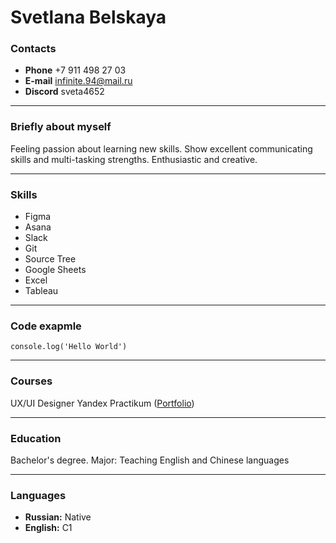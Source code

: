 # Svetlana Belskaya

### Contacts
- **Phone** +7 911 498 27 03
- **E-mail** infinite.94@mail.ru 
- **Discord** sveta4652

---

### Briefly about myself
Feeling passion about learning new skills. Show excellent communicating skills and multi-tasking strengths. Enthusiastic and creative.

---

### Skills
- Figma
- Asana
- Slack
- Git
- Source Tree
- Google Sheets
- Excel
- Tableau

---

### Code exapmle
```console.log('Hello World')```

---

### Courses
UX/UI Designer Yandex Practikum ([Portfolio](https://www.figma.com/design/tfK7vIxzx8qZQJOYgGaLHd/%D0%9F%D0%BE%D1%80%D1%82%D1%84%D0%BE%D0%BB%D0%B8%D0%BE?m=dev&node-id=17-501&t=w3TfUEvO9MSbkFWV-1))

---

### Education

Bachelor's degree.
Major: Teaching English and Chinese languages

---

### Languages
- **Russian:** Native
- **English:** C1







